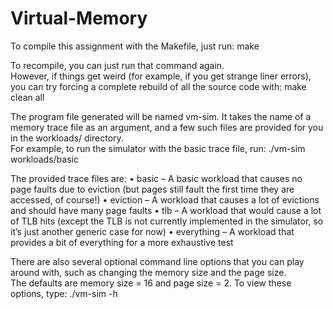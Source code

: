 # Virtual-Memory

To compile this assignment with the Makefile, just run: 
make 
 
To recompile, you can just run that command again.  
However, if things get weird (for example, if you get strange liner errors), you can try forcing a complete rebuild of all the source code with: 
make clean all 
 
The program file generated will be named vm-sim.  It takes the name of a memory trace file as an argument, and a few such files are provided for you in the workloads/ directory.  
For example, to run the simulator with the basic trace file, run: 
./vm-sim workloads/basic 
 
The provided trace files are: 
• basic – A basic workload that causes no page faults due to eviction (but pages still fault the first time they are accessed, of course!) 
• eviction – A workload that causes a lot of evictions and should have many page faults 
• tlb – A workload that would cause a lot of TLB hits (except the TLB is not currently implemented in the simulator, so it’s just another generic case for now) 
• everything – A workload that provides a bit of everything for a more exhaustive test 
 
There are also several optional command line options that you can play around with, such as changing the memory size and the page size.  
The defaults are memory size = 16 and page size = 2. 
To view these options, type: 
./vm-sim -h
